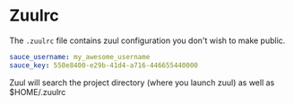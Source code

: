 # Zuulrc

The `.zuulrc` file contains zuul configuration you don't wish to make public.

```yaml
sauce_username: my_awesome_username
sauce_key: 550e8400-e29b-41d4-a716-446655440000
```

Zuul will search the project directory (where you launch zuul) as well as $HOME/.zuulrc
